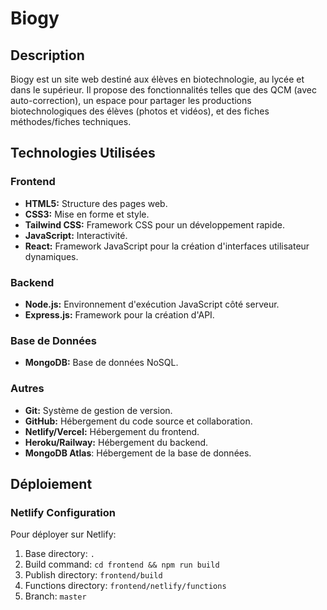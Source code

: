 # Biogy

## Description

Biogy est un site web destiné aux élèves en biotechnologie, au lycée et dans le supérieur. Il propose des fonctionnalités telles que des QCM (avec auto-correction), un espace pour partager les productions biotechnologiques des élèves (photos et vidéos), et des fiches méthodes/fiches techniques.

## Technologies Utilisées

### Frontend

*   **HTML5:** Structure des pages web.
*   **CSS3:** Mise en forme et style.
*   **Tailwind CSS:** Framework CSS pour un développement rapide.
*   **JavaScript:** Interactivité.
*   **React:** Framework JavaScript pour la création d'interfaces utilisateur dynamiques.

### Backend

*   **Node.js:** Environnement d'exécution JavaScript côté serveur.
*   **Express.js:** Framework pour la création d'API.

### Base de Données

*   **MongoDB:** Base de données NoSQL.

### Autres

*   **Git:** Système de gestion de version.
*   **GitHub:** Hébergement du code source et collaboration.
*   **Netlify/Vercel:** Hébergement du frontend.
*   **Heroku/Railway:** Hébergement du backend.
*   **MongoDB Atlas**: Hébergement de la base de données.

## Déploiement

### Netlify Configuration

Pour déployer sur Netlify:

1. Base directory: `.`
2. Build command: `cd frontend && npm run build`
3. Publish directory: `frontend/build`
4. Functions directory: `frontend/netlify/functions`
5. Branch: `master`